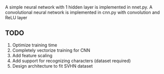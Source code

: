 A simple neural network with 1 hidden layer is implemented in nnet.py.
A convolutional neural network is implemented in cnn.py with convolution and ReLU layer

TODO
---------------------------------------------
1. Optimize training time
2. Completely vectorize training for CNN
3. Add feature scaling
4. Add support for recognizing characters (dataset required)
5. Design architecture to fit SVHN dataset

 

